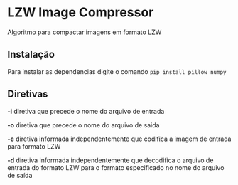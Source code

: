 # LZW Image Compressor

Algoritmo para compactar imagens em formato LZW

## Instalação

Para instalar as dependencias digite o comando
    ```
        pip install pillow numpy
    ```

## Diretivas

**-i** diretiva que precede o nome do arquivo de entrada

**-o** diretiva que precede o nome do arquivo de saida

**-e** diretiva informada independentemente que codifica a imagem de entrada para formato LZW

**-d** diretiva informada independentemente que decodifica o arquivo de entrada do formato LZW para o formato especificado no nome do arquivo de saída
